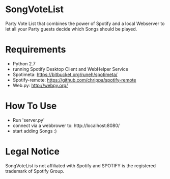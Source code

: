 SongVoteList
============

Party Vote List that combines the power of Spotify and a local Webserver to let all your Party guests decide which Songs should be played.



Requirements
============

* Python 2.7
* running Spotify Desktop Client and WebHelper Service
* Spotimeta: https://bitbucket.org/runeh/spotimeta/
* Spotify-remote: https://github.com/chrippa/spotify-remote
* Web.py: http://webpy.org/

How To Use
============

* Run 'server.py' 
* connect via a webbrower to: http://localhost:8080/
* start adding Songs :)

Legal Notice
============
SongVoteList is not affiliated with Spotify and SPOTIFY is the registered trademark of Spotify Group.
